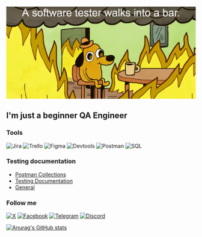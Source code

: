 [![Header](https://github.com/Ro-on/Ro-on/blob/main/assets/header.jpg)](https://www.youtube.com/watch?v=3uPIFItnrcg)

## I'm just a beginner QA Engineer

### Tools
![Jira](https://img.shields.io/badge/Jira-2F3136?style=for-the-badge&logoColor=216dfe&logo=jira)
![Trello](https://img.shields.io/badge/Trello-2F3136?style=for-the-badge&logoColor=198cf9&logo=trello)
![Figma](https://img.shields.io/badge/Figma-2F3136?style=for-the-badge&logoColor=fd7a31&logo=figma)
![Devtools](https://img.shields.io/badge/Devtools-2F3136?style=for-the-badge&logoColor=37fd17&logo=googlechrome)
![Postman](https://img.shields.io/badge/Postman-2F3136?style=for-the-badge&logoColor=fd7a31&logo=postman)
![SQL](https://img.shields.io/badge/SQL-2F3136?style=for-the-badge&logoColor=02c0ff&logo=mysql)

### Testing documentation

- [Postman Collections](https://github.com/Ro-on/Postman-Collections)
- [Testing Documentation](https://github.com/Ro-on/Testing-documentation)
- [General](https://github.com/Ro-on/General)

### Follow me
[![X](https://img.shields.io/badge/X-2F3136?style=for-the-badge&logoColor=090909&logo=x)](https://x.com/Valeroon12)
[![Facebook](https://img.shields.io/badge/Facebook-2F3136?style=for-the-badge&logoColor=0258ff&logo=Facebook)](https://www.facebook.com/zibro.valera/)
[![Telegram](https://img.shields.io/badge/Telegram-2F3136?style=for-the-badge&logoColor=02c0ff&logo=Telegram)](https://t.me/LowPolyRoon)
[![Discord](https://img.shields.io/badge/Discord-2F3136?style=for-the-badge&logoColor=5933c3&logo=Discord)](https://discordapp.com/users/ro.on.)

[![Anurag's GitHub stats](https://github-readme-stats.vercel.app/api?username=ro-on&show_icons=true&theme=radical&hide=prs,issues&rank_icon=github)](https://github.com/anuraghazra/github-readme-stats)
